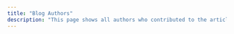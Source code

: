 ```yaml
---
title: "Blog Authors"
description: "This page shows all authors who contributed to the articles of this website."
---
```


